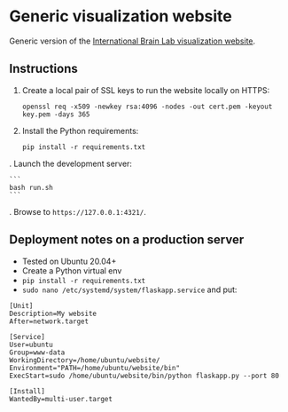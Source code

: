 # Generic visualization website

Generic version of the [International Brain Lab visualization website](https://viz.internationalbrainlab.org/app).

## Instructions

1. Create a local pair of SSL keys to run the website locally on HTTPS:

    ```
    openssl req -x509 -newkey rsa:4096 -nodes -out cert.pem -keyout key.pem -days 365
    ```

2. Install the Python requirements:
    ```
    pip install -r requirements.txt
    ```


. Launch the development server:

    ```
    bash run.sh
    ```

. Browse to `https://127.0.0.1:4321/`.



## Deployment notes on a production server

* Tested on Ubuntu 20.04+
* Create a Python virtual env
* `pip install -r requirements.txt`
* `sudo nano /etc/systemd/system/flaskapp.service` and put:

```
[Unit]
Description=My website
After=network.target

[Service]
User=ubuntu
Group=www-data
WorkingDirectory=/home/ubuntu/website/
Environment="PATH=/home/ubuntu/website/bin"
ExecStart=sudo /home/ubuntu/website/bin/python flaskapp.py --port 80

[Install]
WantedBy=multi-user.target
```
